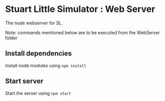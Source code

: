 # Stuart Little Simulator : Web Server
The node webserver for SL.

Note: commands mentioned below are to be executed from the WebServer folder
## Install dependencies
Install node modules using `npm install`
## Start server
Start the server using `npm start`